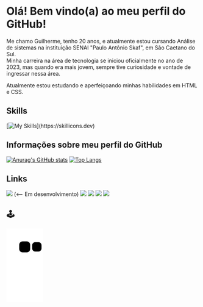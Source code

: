# Olá! Bem vindo(a) ao meu perfil do GitHub!

Me chamo Guilherme, tenho 20 anos, e atualmente estou cursando Análise de sistemas na instituição SENAI "Paulo Antônio Skaf", em São Caetano do Sul.<br>
Minha carreira na área de tecnologia se iniciou oficialmente no ano de 2023, mas quando era mais jovem, sempre tive curiosidade e vontade de ingressar nessa área. <br>

Atualmente estou estudando e aperfeiçoando minhas habilidades em HTML e CSS.

## Skills
[![My Skills](https://skillicons.dev/icons?i=figma,html,css,)](https://skillicons.dev)
     
 ## Informações sobre meu perfil do GitHub
[![Anurag's GitHub stats](https://github-readme-stats.vercel.app/api?username=GSolivier&show_icons=true&theme=radical)](https://github.com/GSolivier/github-readme-stats)
[![Top Langs](https://github-readme-stats.vercel.app/api/top-langs/?username=GSolivier&layout=compact)](https://github.com/GSolivier/github-readme-stats)
 
 ## Links
 
 <div>
   <a href="https://gsolivier.github.io/meu-portfolio/" target="_blank"><img src="https://img.shields.io/badge/Portfolio-%23000000.svg?style=for-the-badge&logo=firefox&logoColor=#FF7139)"></a> (<-- Em desenvolvimento)
  <a href="https://www.twitch.tv/waternoose_" target="_blank"><img src="https://img.shields.io/badge/Twitch-9146FF?style=for-the-badge&logo=twitch&logoColor=white" target="_blank"></a>
  <a href="https://instagram.com/guisous11" target="_blank"><img src="https://img.shields.io/badge/-Instagram-%23E4405F?style=for-the-badge&logo=instagram&logoColor=white" target="_blank"></a>
  <a href="https://www.linkedin.com/in/guilherme-sousa-oliveira/" target="_blank"><img src="https://img.shields.io/badge/-LinkedIn-%230077B5?style=for-the-badge&logo=linkedin&logoColor=white" target="_blank"></a> 
  <a href = "mailto:guilhermesousa1110@gmail.com"><img src="https://img.shields.io/badge/Gmail-D14836?style=for-the-badge&logo=gmail&logoColor=white" target="_blank"></a>
     </div>

## 🕹️
  ![Snake animation](https://github.com/rafaballerini/rafaballerini/blob/output/github-contribution-grid-snake.svg)
 
</div>
 
